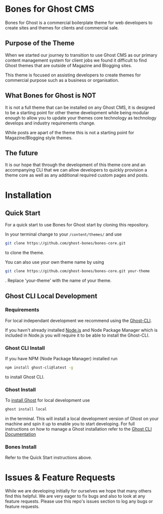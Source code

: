 # Bones for Ghost CMS
Bones for Ghost is a commercial boilerplate theme for web developers to create sites and themes for clients and commercial sale.

## Purpose of the Theme
When we started our journey to transition to use Ghost CMS as our primary content management system for client jobs we found it difficult to find Ghost themes that are outside of Magazine and Blogging sites.

This theme is focused on assisting developers to create themes for commercial purpose such as a business or organisation.

## What Bones for Ghost is NOT
It is not a full theme that can be installed on any Ghost CMS, it is designed to be a starting point for other theme development while being modular enough to allow you to update your themes core technology as technology develops and industry requirements change.

While posts are apart of the theme this is not a starting point for Magazine/Blogging style themes.

## The future
It is our hope that through the development of this theme core and an accompanying CLI that we can allow developers to quickly provision a theme core as well as any additional required custom pages and posts.

# Installation
## Quick Start
For a quick start to use Bones for Ghost start by cloning this repository.

In your terminal change to your ```/content/themes/``` and use
```bash
git clone https://github.com/ghost-bones/bones-core.git
```
to clone the theme.

You can also use your own theme name by using
```bash
git clone https://github.com/ghost-bones/bones-core.git your-theme
```
. Replace 'your-theme' with the name of your theme.

## Ghost CLI Local Development
### Requirements
For local independant development we recommend using the [Ghost-CLI](https://docs.ghost.org/install/local/).

If you havn't already installed [Node.js](https://nodejs.org/en/) and Node Package Manager which is included in Node.js you will require it to be able to install the Ghost-CLI.

### Ghost CLI Install
If you have NPM (Node Package Manager) installed run
```bash
npm install ghost-cli@latest -g
```
to install Ghost CLI.

### Ghost Install
To [install Ghost](https://docs.ghost.org/install/local/) for local development use
```bash
ghost install local
```
in the terminal. This will install a local development version of Ghost on your machine and spin it up to enable you to start developing.
For full instructions on how to manage a Ghost installation refer to the [Ghost CLI Documentation](https://docs.ghost.org/install/local/#starting--stopping)

### Bones Install
Refer to the Quick Start instructions above.

# Issues & Feature Requests
While we are developing initially for ourselves we hope that many others find this helpful. We are very eager to fix bugs and also to look at any feature requests. Please use this repo's issues section to log any bugs or feature requests.
